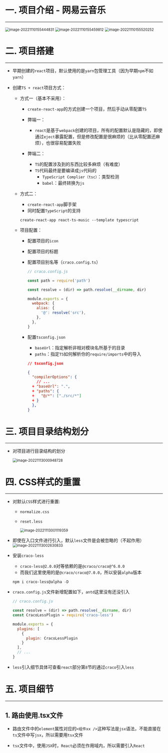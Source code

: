 # 一. 项目介绍 - 网易云音乐

---

<img src="assets/image-20221110155444831.png" alt="image-20221110155444831" style="zoom:80%;" />

<img src="assets/image-20221110155459812.png" alt="image-20221110155459812" style="zoom:80%;" />

<img src="assets/image-20221110155520252.png" alt="image-20221110155520252" style="zoom:80%;" />

# 二. 项目搭建

---

- 早期创建的`react`项目，默认使用的是`yarn`包管理工具（因为早期`npm`不如`yarn`）

- 创建`TS + react`项目方式：

  - 方式一（基本不采用）：

    - `create-react-app`的方式创建一个项目，然后手动从零配置`TS`
    - 弊端一：
      - `react`是基于`webpack`创建的项目，所有的配置默认是隐藏的，即使通过`eject`暴露配置，但是修改配置是很麻烦的（比从零配置还麻烦），也很容易配置失败

    - 弊端二：
      - `TS`的配置涉及到的东西比较多麻烦（有难度）
      - `TS`代码最终是要编译成`js`代码的
        - `TypeScript Complier（tsc）`：类型检测
        - `babel`：最终转换为`js`

  - 方式二：

    - `create-react-app`脚手架
    - 同时配置`TypeScript`的支持

    ```shell
    create-react-app react-ts-music --template typescript
    ```

  
  - 项目配置：
  
    - 配置项目的`icon`
  
    - 配置项目的标题
  
    - 配置项目别名等（`craco.config.ts`） 
  
      ```js
      // craco.config.js
      
      const path = require('path')
      
      const resolve = (dir) => path.resolve(__dirname, dir)
      
      module.exports = {
        webpack: {
          alias: {
            '@': resolve('src'),
          },
        },
      }
      ```
  
    - 配置`tsconfig.json`
  
      - `baseUrl`：指定解析非相对模块名所基于的目录
      - `paths`：指定`TS`如何解析你的`require/imports`中的导入
  
      ```json
      // tsconfig.json
      
      {
        "compilerOptions": {
          // ...
        + "baseUrl": ".",
        + "paths": {
        +   "@/*": ["./src/*"]
        + }
        },
      }
      ```
  





# 三. 项目目录结构划分

---

- 对项目进行目录结构的划分

  <img src="assets/image-20221113000948728.png" alt="image-20221113000948728" style="zoom:80%;" />





# 四. CSS样式的重置

---

- 对默认`CSS`样式进行重置: 
  - `normalize.css`
  
  - `reset.less`
  
    <img src="assets/image-20221113001119359.png" alt="image-20221113001119359" style="zoom:80%;" />

- 即使在入口文件进行引入，默认`less`文件是会被忽略的（不起作用）<img src="assets/image-20221113002630833.png" alt="image-20221113002630833" style="zoom:80%;" />

- 安装`craco-less`

  - `craco-less@2.0.0`对等依赖的是`@craco/craco@^6.0.0`
  - 而我们这里使用的是`@craco/craco@7.0.0`，所以安装`alpha`版本

  ```shell
  npm i craco-less@alpha -D
  ```

- `craco.config.js`文件新增配置如下，`antd`这里没有还没引入

  ```js
  // craco.config.js
  
  const resolve = (dir) => path.resolve(__dirname, dir)
  const CracoLessPlugin = require('craco-less')
  
  module.exports = {
    plugins: [
      {
        plugin: CracoLessPlugin
      }
    ],
    // ...
  }
  ```

- `less`引入细节具体可查看`react`部分第`8`节的通过`craco`引入`less`






# 五. 项目细节

---

## 1. 路由使用.tsx文件

- 路由文件中的`element`属性对应的`<组件xx />`这种写法是`jsx`语法，不能直接在`ts`文件中写`jsx`，所以需要用`tsx`文件

- `tsx`文件中，使用`JSX`时，`React`必须在作用域内，所以需要引入`React`

  

























